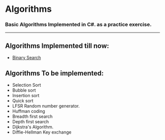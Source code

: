 # Algorithms

### Basic Algorithms Implemented in C#. as a practice exercise.
---

## Algorithms Implemented till now:
- [Binary Search](https://github.com/CoderTatva-2006/Algorithms/blob/master/BinarySearch.cs)
  
## Algorithms To be implemented:
- Selection Sort
- Bubble sort
- Insertion sort
- Quick sort
- LFSR Random number generator.
- Huffman coding
- Breadth first search
- Depth first search
- Dijkstra's Algorithm.
- Diffie-Hellman Key exchange
